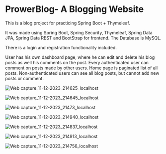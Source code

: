 # ProwerBlog- A Blogging Website

This is a blog project for practicing Spring Boot + Thymeleaf. 

It was made using Spring Boot, Spring Security, Thymeleaf, Spring Data JPA, Spring Data REST and BootStrap for frontend. The Database is MySQL.

There is a login and registration functionality included.

User has his own dashboard page, where he can edit and delete his blog posts as well his comments on the post. 
Every authenticated user can comment on posts made by other users. Home page is paginated list of all posts. 
Non-authenticated users can see all blog posts, but cannot add new posts or comment.

![Web capture_11-12-2023_214625_localhost](https://github.com/Aaronds20/prowerblog/assets/105139489/db002a42-7237-4408-9934-032774663b46)


![Web capture_11-12-2023_214645_localhost](https://github.com/Aaronds20/prowerblog/assets/105139489/b7411c28-0289-4717-b508-255e5e24b502)

![Web capture_11-12-2023_21473_localhost](https://github.com/Aaronds20/prowerblog/assets/105139489/b9f18eca-b09e-42e3-bafe-577efc089dd6)

![Web capture_11-12-2023_214940_localhost](https://github.com/Aaronds20/prowerblog/assets/105139489/2b53b0e0-1067-4343-8ce0-444fc6fbbcbf)

![Web capture_11-12-2023_214837_localhost](https://github.com/Aaronds20/prowerblog/assets/105139489/4752e63c-72d3-4f49-a806-f6603ad158a1)

![Web capture_11-12-2023_214913_localhost](https://github.com/Aaronds20/prowerblog/assets/105139489/ed9d93df-2238-4d8b-82c2-0c2deb5a6629)

![Web capture_11-12-2023_214756_localhost](https://github.com/Aaronds20/prowerblog/assets/105139489/6d1aa8f3-948a-4e0e-a808-540904d3933a)






